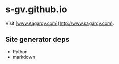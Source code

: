 s-gv.github.io
==============

Visit [www.sagargv.com](http://www.sagargv.com).

Site generator deps
-------------------

- Python
- markdown
